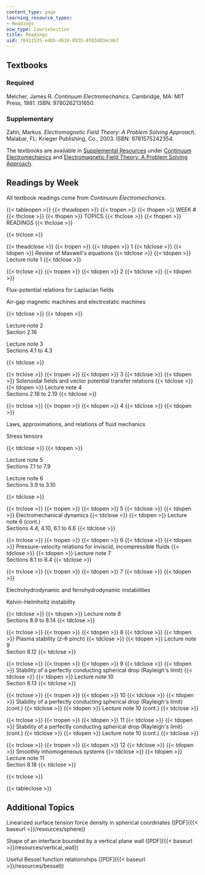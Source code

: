 ```yaml
---
content_type: page
learning_resource_types:
- Readings
ocw_type: CourseSection
title: Readings
uid: f0411535-e4bb-d638-8935-8f03d03ec467
---
```


Textbooks
---------

### Required

Melcher, James R. _Continuum Electromechanics_. Cambridge, MA: MIT Press, 1981. ISBN: 9780262131650.

### Supplementary

Zahn, Markus. _Electromagnetic Field Theory: A Problem Solving Approach_. Malabar, FL: Krieger Publishing, Co., 2003. ISBN: 9781575242354.

The textbooks are available in [Supplemental Resources](/resources) under [Continuum Electromechanics](/resources/res-6-001-continuum-electromechanics-spring-2009/index.htm) and [Electromagnetic Field Theory: A Problem Solving Approach](/resources/res-6-002-electromagnetic-field-theory-a-problem-solving-approach-spring-2008/index.htm).

Readings by Week
----------------

All textbook readings come from _Continuum Electromechanics_.

{{< tableopen >}}
{{< theadopen >}}
{{< tropen >}}
{{< thopen >}}
WEEK #
{{< thclose >}}
{{< thopen >}}
TOPICS
{{< thclose >}}
{{< thopen >}}
READINGS
{{< thclose >}}

{{< trclose >}}

{{< theadclose >}}
{{< tropen >}}
{{< tdopen >}}
1
{{< tdclose >}}
{{< tdopen >}}
Review of Maxwell's equations
{{< tdclose >}}
{{< tdopen >}}
Lecture note 1
{{< tdclose >}}

{{< trclose >}}
{{< tropen >}}
{{< tdopen >}}
2
{{< tdclose >}}
{{< tdopen >}}


Flux-potential relations for Laplacian fields

Air-gap magnetic machines and electrostatic machines


{{< tdclose >}}
{{< tdopen >}}


Lecture note 2  
Section 2.16

Lecture note 3  
Sections 4.1 to 4.3


{{< tdclose >}}

{{< trclose >}}
{{< tropen >}}
{{< tdopen >}}
3
{{< tdclose >}}
{{< tdopen >}}
Solenoidal fields and vector potential transfer relations
{{< tdclose >}}
{{< tdopen >}}
Lecture note 4  
Sections 2.18 to 2.19
{{< tdclose >}}

{{< trclose >}}
{{< tropen >}}
{{< tdopen >}}
4
{{< tdclose >}}
{{< tdopen >}}


Laws, approximations, and relations of fluid mechanics

Stress tensors


{{< tdclose >}}
{{< tdopen >}}


Lecture note 5  
Sections 7.1 to 7.9

Lecture note 6  
Sections 3.9 to 3.10


{{< tdclose >}}

{{< trclose >}}
{{< tropen >}}
{{< tdopen >}}
5
{{< tdclose >}}
{{< tdopen >}}
Electromechanical dynamics
{{< tdclose >}}
{{< tdopen >}}
Lecture note 6 (cont.)  
Sections 4.4, 4.10, 6.1 to 6.6
{{< tdclose >}}

{{< trclose >}}
{{< tropen >}}
{{< tdopen >}}
6
{{< tdclose >}}
{{< tdopen >}}
Pressure-velocity relations for inviscid, incompressible fluids
{{< tdclose >}}
{{< tdopen >}}
Lecture note 7  
Sections 8.1 to 8.4
{{< tdclose >}}

{{< trclose >}}
{{< tropen >}}
{{< tdopen >}}
7
{{< tdclose >}}
{{< tdopen >}}


Electrohydrodynamic and ferrohydrodynamic instabilities

Kelvin-Helmholtz instability


{{< tdclose >}}
{{< tdopen >}}
Lecture note 8  
Sections 8.9 to 8.14
{{< tdclose >}}

{{< trclose >}}
{{< tropen >}}
{{< tdopen >}}
8
{{< tdclose >}}
{{< tdopen >}}
Plasma stability (z-θ pinch)
{{< tdclose >}}
{{< tdopen >}}
Lecture note 9  
Section 8.12
{{< tdclose >}}

{{< trclose >}}
{{< tropen >}}
{{< tdopen >}}
9
{{< tdclose >}}
{{< tdopen >}}
Stability of a perfectly conducting spherical drop (Rayleigh's limit)
{{< tdclose >}}
{{< tdopen >}}
Lecture note 10  
Section 8.13
{{< tdclose >}}

{{< trclose >}}
{{< tropen >}}
{{< tdopen >}}
10
{{< tdclose >}}
{{< tdopen >}}
Stability of a perfectly conducting spherical drop (Rayleigh's limit) (cont.)
{{< tdclose >}}
{{< tdopen >}}
Lecture note 10 (cont.)
{{< tdclose >}}

{{< trclose >}}
{{< tropen >}}
{{< tdopen >}}
11
{{< tdclose >}}
{{< tdopen >}}
Stability of a perfectly conducting spherical drop (Rayleigh's limit) (cont.)
{{< tdclose >}}
{{< tdopen >}}
Lecture note 10 (cont.)
{{< tdclose >}}

{{< trclose >}}
{{< tropen >}}
{{< tdopen >}}
12
{{< tdclose >}}
{{< tdopen >}}
Smoothly inhomogeneous systems
{{< tdclose >}}
{{< tdopen >}}
Lecture note 11  
Section 8.18
{{< tdclose >}}

{{< trclose >}}

{{< tableclose >}}

Additional Topics
-----------------

Linearized surface tension force density in spherical coordinates ([PDF]({{< baseurl >}}/resources/sphere))

Shape of an interface bounded by a vertical plane wall ([PDF]({{< baseurl >}}/resources/vertical_wall))

Useful Bessel function relationships ([PDF]({{< baseurl >}}/resources/bessel))